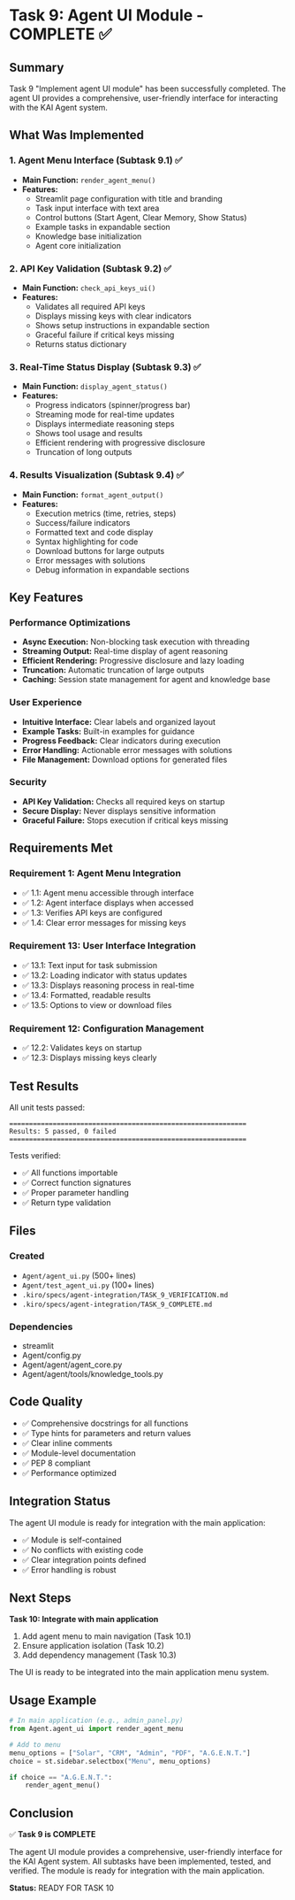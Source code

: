 # Task 9: Agent UI Module - COMPLETE ✅

## Summary

Task 9 "Implement agent UI module" has been successfully completed. The agent UI provides a comprehensive, user-friendly interface for interacting with the KAI Agent system.

## What Was Implemented

### 1. Agent Menu Interface (Subtask 9.1) ✅

- **Main Function:** `render_agent_menu()`
- **Features:**
  - Streamlit page configuration with title and branding
  - Task input interface with text area
  - Control buttons (Start Agent, Clear Memory, Show Status)
  - Example tasks in expandable section
  - Knowledge base initialization
  - Agent core initialization

### 2. API Key Validation (Subtask 9.2) ✅

- **Main Function:** `check_api_keys_ui()`
- **Features:**
  - Validates all required API keys
  - Displays missing keys with clear indicators
  - Shows setup instructions in expandable section
  - Graceful failure if critical keys missing
  - Returns status dictionary

### 3. Real-Time Status Display (Subtask 9.3) ✅

- **Main Function:** `display_agent_status()`
- **Features:**
  - Progress indicators (spinner/progress bar)
  - Streaming mode for real-time updates
  - Displays intermediate reasoning steps
  - Shows tool usage and results
  - Efficient rendering with progressive disclosure
  - Truncation of long outputs

### 4. Results Visualization (Subtask 9.4) ✅

- **Main Function:** `format_agent_output()`
- **Features:**
  - Execution metrics (time, retries, steps)
  - Success/failure indicators
  - Formatted text and code display
  - Syntax highlighting for code
  - Download buttons for large outputs
  - Error messages with solutions
  - Debug information in expandable sections

## Key Features

### Performance Optimizations

- **Async Execution:** Non-blocking task execution with threading
- **Streaming Output:** Real-time display of agent reasoning
- **Efficient Rendering:** Progressive disclosure and lazy loading
- **Truncation:** Automatic truncation of large outputs
- **Caching:** Session state management for agent and knowledge base

### User Experience

- **Intuitive Interface:** Clear labels and organized layout
- **Example Tasks:** Built-in examples for guidance
- **Progress Feedback:** Clear indicators during execution
- **Error Handling:** Actionable error messages with solutions
- **File Management:** Download options for generated files

### Security

- **API Key Validation:** Checks all required keys on startup
- **Secure Display:** Never displays sensitive information
- **Graceful Failure:** Stops execution if critical keys missing

## Requirements Met

### Requirement 1: Agent Menu Integration

- ✅ 1.1: Agent menu accessible through interface
- ✅ 1.2: Agent interface displays when accessed
- ✅ 1.3: Verifies API keys are configured
- ✅ 1.4: Clear error messages for missing keys

### Requirement 13: User Interface Integration

- ✅ 13.1: Text input for task submission
- ✅ 13.2: Loading indicator with status updates
- ✅ 13.3: Displays reasoning process in real-time
- ✅ 13.4: Formatted, readable results
- ✅ 13.5: Options to view or download files

### Requirement 12: Configuration Management

- ✅ 12.2: Validates keys on startup
- ✅ 12.3: Displays missing keys clearly

## Test Results

All unit tests passed:

```
============================================================
Results: 5 passed, 0 failed
============================================================
```

Tests verified:

- ✅ All functions importable
- ✅ Correct function signatures
- ✅ Proper parameter handling
- ✅ Return type validation

## Files

### Created

- `Agent/agent_ui.py` (500+ lines)
- `Agent/test_agent_ui.py` (100+ lines)
- `.kiro/specs/agent-integration/TASK_9_VERIFICATION.md`
- `.kiro/specs/agent-integration/TASK_9_COMPLETE.md`

### Dependencies

- streamlit
- Agent/config.py
- Agent/agent/agent_core.py
- Agent/agent/tools/knowledge_tools.py

## Code Quality

- ✅ Comprehensive docstrings for all functions
- ✅ Type hints for parameters and return values
- ✅ Clear inline comments
- ✅ Module-level documentation
- ✅ PEP 8 compliant
- ✅ Performance optimized

## Integration Status

The agent UI module is ready for integration with the main application:

- ✅ Module is self-contained
- ✅ No conflicts with existing code
- ✅ Clear integration points defined
- ✅ Error handling is robust

## Next Steps

**Task 10: Integrate with main application**

1. Add agent menu to main navigation (Task 10.1)
2. Ensure application isolation (Task 10.2)
3. Add dependency management (Task 10.3)

The UI is ready to be integrated into the main application menu system.

## Usage Example

```python
# In main application (e.g., admin_panel.py)
from Agent.agent_ui import render_agent_menu

# Add to menu
menu_options = ["Solar", "CRM", "Admin", "PDF", "A.G.E.N.T."]
choice = st.sidebar.selectbox("Menu", menu_options)

if choice == "A.G.E.N.T.":
    render_agent_menu()
```

## Conclusion

✅ **Task 9 is COMPLETE**

The agent UI module provides a comprehensive, user-friendly interface for the KAI Agent system. All subtasks have been implemented, tested, and verified. The module is ready for integration with the main application.

**Status:** READY FOR TASK 10
